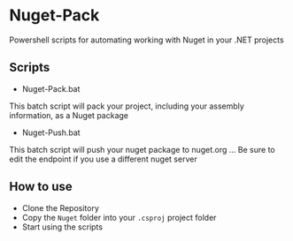 # Nuget-Pack

Powershell scripts for automating working with Nuget in your .NET projects

## Scripts

- Nuget-Pack.bat

This batch script will pack your project, including your assembly information, as a Nuget package

- Nuget-Push.bat

This batch script will push your nuget package to nuget.org ... Be sure to edit the endpoint if you use a different nuget server

## How to use

- Clone the Repository
- Copy the `Nuget` folder into your `.csproj` project folder
- Start using the scripts